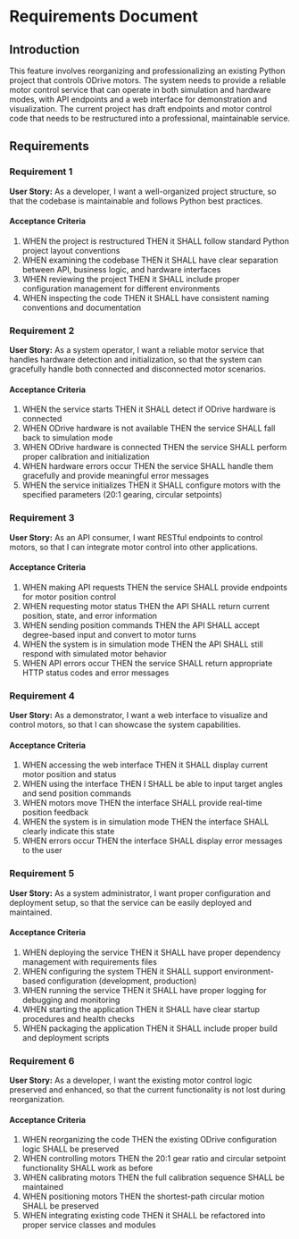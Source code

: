 # Requirements Document

## Introduction

This feature involves reorganizing and professionalizing an existing Python project that controls ODrive motors. The system needs to provide a reliable motor control service that can operate in both simulation and hardware modes, with API endpoints and a web interface for demonstration and visualization. The current project has draft endpoints and motor control code that needs to be restructured into a professional, maintainable service.

## Requirements

### Requirement 1

**User Story:** As a developer, I want a well-organized project structure, so that the codebase is maintainable and follows Python best practices.

#### Acceptance Criteria

1. WHEN the project is restructured THEN it SHALL follow standard Python project layout conventions
2. WHEN examining the codebase THEN it SHALL have clear separation between API, business logic, and hardware interfaces
3. WHEN reviewing the project THEN it SHALL include proper configuration management for different environments
4. WHEN inspecting the code THEN it SHALL have consistent naming conventions and documentation

### Requirement 2

**User Story:** As a system operator, I want a reliable motor service that handles hardware detection and initialization, so that the system can gracefully handle both connected and disconnected motor scenarios.

#### Acceptance Criteria

1. WHEN the service starts THEN it SHALL detect if ODrive hardware is connected
2. WHEN ODrive hardware is not available THEN the service SHALL fall back to simulation mode
3. WHEN ODrive hardware is connected THEN the service SHALL perform proper calibration and initialization
4. WHEN hardware errors occur THEN the service SHALL handle them gracefully and provide meaningful error messages
5. WHEN the service initializes THEN it SHALL configure motors with the specified parameters (20:1 gearing, circular setpoints)

### Requirement 3

**User Story:** As an API consumer, I want RESTful endpoints to control motors, so that I can integrate motor control into other applications.

#### Acceptance Criteria

1. WHEN making API requests THEN the service SHALL provide endpoints for motor position control
2. WHEN requesting motor status THEN the API SHALL return current position, state, and error information
3. WHEN sending position commands THEN the API SHALL accept degree-based input and convert to motor turns
4. WHEN the system is in simulation mode THEN the API SHALL still respond with simulated motor behavior
5. WHEN API errors occur THEN the service SHALL return appropriate HTTP status codes and error messages

### Requirement 4

**User Story:** As a demonstrator, I want a web interface to visualize and control motors, so that I can showcase the system capabilities.

#### Acceptance Criteria

1. WHEN accessing the web interface THEN it SHALL display current motor position and status
2. WHEN using the interface THEN I SHALL be able to input target angles and send position commands
3. WHEN motors move THEN the interface SHALL provide real-time position feedback
4. WHEN the system is in simulation mode THEN the interface SHALL clearly indicate this state
5. WHEN errors occur THEN the interface SHALL display error messages to the user

### Requirement 5

**User Story:** As a system administrator, I want proper configuration and deployment setup, so that the service can be easily deployed and maintained.

#### Acceptance Criteria

1. WHEN deploying the service THEN it SHALL have proper dependency management with requirements files
2. WHEN configuring the system THEN it SHALL support environment-based configuration (development, production)
3. WHEN running the service THEN it SHALL have proper logging for debugging and monitoring
4. WHEN starting the application THEN it SHALL have clear startup procedures and health checks
5. WHEN packaging the application THEN it SHALL include proper build and deployment scripts

### Requirement 6

**User Story:** As a developer, I want the existing motor control logic preserved and enhanced, so that the current functionality is not lost during reorganization.

#### Acceptance Criteria

1. WHEN reorganizing the code THEN the existing ODrive configuration logic SHALL be preserved
2. WHEN controlling motors THEN the 20:1 gear ratio and circular setpoint functionality SHALL work as before
3. WHEN calibrating motors THEN the full calibration sequence SHALL be maintained
4. WHEN positioning motors THEN the shortest-path circular motion SHALL be preserved
5. WHEN integrating existing code THEN it SHALL be refactored into proper service classes and modules